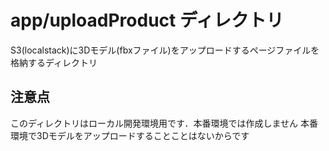 # app/uploadProduct ディレクトリ
S3(localstack)に3Dモデル(fbxファイル)をアップロードするページファイルを格納するディレクトリ

## 注意点
このディレクトリはローカル開発環境用です．本番環境では作成しません
本番環境で3Dモデルをアップロードすることことはないからです
